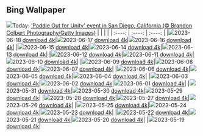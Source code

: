 ## Bing Wallpaper
![](./wallpaper/2023-06-18.jpg)Today: ['Paddle Out for Unity' event in San Diego, California (© Brandon Colbert Photography/Getty Images)](./wallpaper/2023-06-18.jpg)
|      |      |      |
| :----: | :----: | :----: |
|![](./wallpaper/2023-06-18_sm.jpg)2023-06-18 [download 4k](./wallpaper/2023-06-18.jpg)|![](./wallpaper/2023-06-17_sm.jpg)2023-06-17 [download 4k](./wallpaper/2023-06-17.jpg)|![](./wallpaper/2023-06-16_sm.jpg)2023-06-16 [download 4k](./wallpaper/2023-06-16.jpg)|
|![](./wallpaper/2023-06-15_sm.jpg)2023-06-15 [download 4k](./wallpaper/2023-06-15.jpg)|![](./wallpaper/2023-06-14_sm.jpg)2023-06-14 [download 4k](./wallpaper/2023-06-14.jpg)|![](./wallpaper/2023-06-13_sm.jpg)2023-06-13 [download 4k](./wallpaper/2023-06-13.jpg)|
|![](./wallpaper/2023-06-12_sm.jpg)2023-06-12 [download 4k](./wallpaper/2023-06-12.jpg)|![](./wallpaper/2023-06-11_sm.jpg)2023-06-11 [download 4k](./wallpaper/2023-06-11.jpg)|![](./wallpaper/2023-06-10_sm.jpg)2023-06-10 [download 4k](./wallpaper/2023-06-10.jpg)|
|![](./wallpaper/2023-06-09_sm.jpg)2023-06-09 [download 4k](./wallpaper/2023-06-09.jpg)|![](./wallpaper/2023-06-08_sm.jpg)2023-06-08 [download 4k](./wallpaper/2023-06-08.jpg)|![](./wallpaper/2023-06-07_sm.jpg)2023-06-07 [download 4k](./wallpaper/2023-06-07.jpg)|
|![](./wallpaper/2023-06-06_sm.jpg)2023-06-06 [download 4k](./wallpaper/2023-06-06.jpg)|![](./wallpaper/2023-06-05_sm.jpg)2023-06-05 [download 4k](./wallpaper/2023-06-05.jpg)|![](./wallpaper/2023-06-04_sm.jpg)2023-06-04 [download 4k](./wallpaper/2023-06-04.jpg)|
|![](./wallpaper/2023-06-03_sm.jpg)2023-06-03 [download 4k](./wallpaper/2023-06-03.jpg)|![](./wallpaper/2023-06-02_sm.jpg)2023-06-02 [download 4k](./wallpaper/2023-06-02.jpg)|![](./wallpaper/2023-06-01_sm.jpg)2023-06-01 [download 4k](./wallpaper/2023-06-01.jpg)|
|![](./wallpaper/2023-05-31_sm.jpg)2023-05-31 [download 4k](./wallpaper/2023-05-31.jpg)|![](./wallpaper/2023-05-30_sm.jpg)2023-05-30 [download 4k](./wallpaper/2023-05-30.jpg)|![](./wallpaper/2023-05-29_sm.jpg)2023-05-29 [download 4k](./wallpaper/2023-05-29.jpg)|
|![](./wallpaper/2023-05-28_sm.jpg)2023-05-28 [download 4k](./wallpaper/2023-05-28.jpg)|![](./wallpaper/2023-05-27_sm.jpg)2023-05-27 [download 4k](./wallpaper/2023-05-27.jpg)|![](./wallpaper/2023-05-26_sm.jpg)2023-05-26 [download 4k](./wallpaper/2023-05-26.jpg)|
|![](./wallpaper/2023-05-25_sm.jpg)2023-05-25 [download 4k](./wallpaper/2023-05-25.jpg)|![](./wallpaper/2023-05-24_sm.jpg)2023-05-24 [download 4k](./wallpaper/2023-05-24.jpg)|![](./wallpaper/2023-05-23_sm.jpg)2023-05-23 [download 4k](./wallpaper/2023-05-23.jpg)|
|![](./wallpaper/2023-05-22_sm.jpg)2023-05-22 [download 4k](./wallpaper/2023-05-22.jpg)|![](./wallpaper/2023-05-21_sm.jpg)2023-05-21 [download 4k](./wallpaper/2023-05-21.jpg)|![](./wallpaper/2023-05-20_sm.jpg)2023-05-20 [download 4k](./wallpaper/2023-05-20.jpg)|
|![](./wallpaper/2023-05-19_sm.jpg)2023-05-19 [download 4k](./wallpaper/2023-05-19.jpg)|